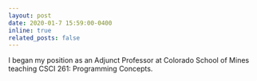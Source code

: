 ```yaml
---
layout: post
date: 2020-01-7 15:59:00-0400
inline: true
related_posts: false
---
```


I began my position as an Adjunct Professor at Colorado School of Mines teaching CSCI 261: Programming Concepts.
